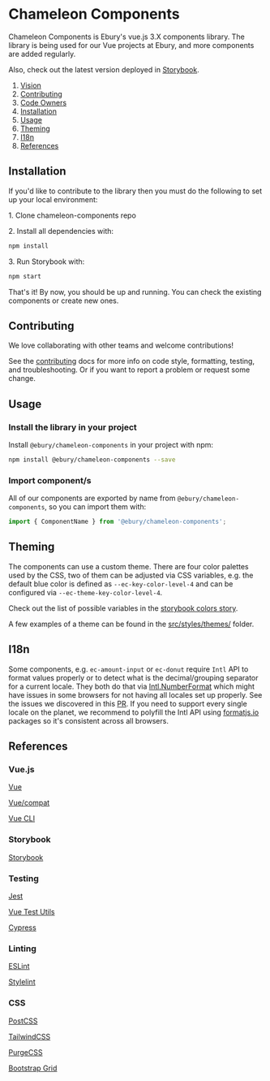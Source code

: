 # Chameleon Components

Chameleon Components is Ebury's vue.js 3.X components library.
The library is being used for our Vue projects at Ebury, and more components are added regularly.

Also, check out the latest version deployed in [Storybook](https://chameleon.ebury.now.sh/).

1. [Vision](VISION.md)
1. [Contributing](#contributing)
1. [Code Owners](CODEOWNERS)
1. [Installation](#installation)
1. [Usage](#usage)
1. [Theming](#theming)
1. [I18n](#i18n)
1. [References](#references)

## Installation

If you'd like to contribute to the library then you must do the following to set up your local environment:

1\. Clone chameleon-components repo

2\. Install all dependencies with:

```sh
npm install
```

3\. Run Storybook with:

```sh
npm start
```

That's it! By now, you should be up and running. You can check the existing components or create new ones.

## Contributing

We love collaborating with other teams and welcome contributions!

See the [contributing](CONTRIBUTING.md) docs for more info on code style, formatting, testing, and troubleshooting. Or if you want to report a problem or request some change.

## Usage

### Install the library in your project

Install `@ebury/chameleon-components` in your project with npm:

```sh
npm install @ebury/chameleon-components --save
```

### Import component/s

All of our components are exported by name from `@ebury/chameleon-components`, so you can import them with:

```js
import { ComponentName } from '@ebury/chameleon-components';
```

## Theming

The components can use a custom theme. There are four color palettes used by the CSS, two of them can be adjusted via
CSS variables, e.g. the default blue color is defined as `--ec-key-color-level-4` and can be configured via `--ec-theme-key-color-level-4`.

Check out the list of possible variables in the [storybook colors story](https://chameleon.ebury.now.sh/?path=/story/css-colors-all).

A few examples of a theme can be found in the [src/styles/themes/](src/styles/themes/) folder.

## I18n

Some components, e.g. `ec-amount-input` or `ec-donut` require `Intl` API to format values properly or to detect
what is the decimal/grouping separator for a current locale. They both do that via [Intl.NumberFormat](https://developer.mozilla.org/en-US/docs/Web/JavaScript/Reference/Global_Objects/Intl/NumberFormat)
which might have issues in some browsers for not having all locales set up properly. See the issues we discovered in this [PR](https://github.com/Ebury/chameleon/pull/156#issuecomment-623705733).
If you need to support every single locale on the planet, we recommend to polyfill the Intl API using [formatjs.io](https://formatjs.io/docs/polyfills/intl-numberformat) packages so it's consistent across all browsers.

## References

### Vue.js

[Vue](https://vuejs.org/)

[Vue/compat](https://www.npmjs.com/package/@vue/compat)

[Vue CLI](https://cli.vuejs.org/)

### Storybook

[Storybook](https://storybook.js.org/)

### Testing

[Jest](https://jestjs.io/)

[Vue Test Utils](https://test-utils.vuejs.org/)

[Cypress](https://www.cypress.io/)

### Linting

[ESLint](https://eslint.org/)

[Stylelint](https://stylelint.io/)

### CSS

[PostCSS](https://postcss.org/)

[TailwindCSS](https://tailwindcss.com/)

[PurgeCSS](https://purgecss.com/plugins/postcss.html)

[Bootstrap Grid](https://getbootstrap.com/docs/4.0/layout/grid/)
